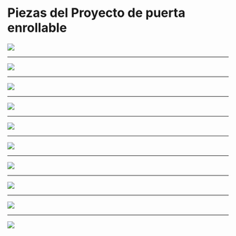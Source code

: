 # Piezas del Proyecto de puerta enrollable

![](PuertaPieza1.png)

---

![](PuertaPieza2.png)

---

![](PuertaPieza3.png)

---

![](PuertaPieza4.png)

---

![](PuertaPieza5.png)

---

![](PuertaPieza6.png)

---

![](PuertaPieza7.png)

---

![](PuertaPieza8.png)

---

![](PuertaPieza9.png)

---

![](PuertaPieza10.png)
